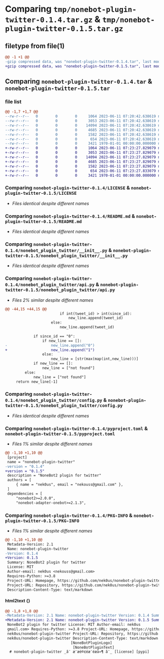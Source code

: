 # Comparing `tmp/nonebot-plugin-twitter-0.1.4.tar.gz` & `tmp/nonebot-plugin-twitter-0.1.5.tar.gz`

## filetype from file(1)

```diff
@@ -1 +1 @@
-gzip compressed data, was "nonebot-plugin-twitter-0.1.4.tar", last modified: Sun Jun 11 07:20:53 2023, max compression
+gzip compressed data, was "nonebot-plugin-twitter-0.1.5.tar", last modified: Sun Jun 11 07:23:35 2023, max compression
```

## Comparing `nonebot-plugin-twitter-0.1.4.tar` & `nonebot-plugin-twitter-0.1.5.tar`

### file list

```diff
@@ -1,7 +1,7 @@
--rw-r--r--   0        0        0     1064 2023-06-11 07:20:42.638619 nonebot-plugin-twitter-0.1.4/LICENSE
--rw-r--r--   0        0        0     3053 2023-06-11 07:20:42.638619 nonebot-plugin-twitter-0.1.4/README.md
--rw-r--r--   0        0        0    14094 2023-06-11 07:20:42.638619 nonebot-plugin-twitter-0.1.4/nonebot_plugin_twitter/__init__.py
--rw-r--r--   0        0        0     4685 2023-06-11 07:20:42.638619 nonebot-plugin-twitter-0.1.4/nonebot_plugin_twitter/api.py
--rw-r--r--   0        0        0     1582 2023-06-11 07:20:42.638619 nonebot-plugin-twitter-0.1.4/nonebot_plugin_twitter/config.py
--rw-r--r--   0        0        0      654 2023-06-11 07:20:42.638619 nonebot-plugin-twitter-0.1.4/pyproject.toml
--rw-r--r--   0        0        0     3421 1970-01-01 00:00:00.000000 nonebot-plugin-twitter-0.1.4/PKG-INFO
+-rw-r--r--   0        0        0     1064 2023-06-11 07:23:27.829079 nonebot-plugin-twitter-0.1.5/LICENSE
+-rw-r--r--   0        0        0     3053 2023-06-11 07:23:27.829079 nonebot-plugin-twitter-0.1.5/README.md
+-rw-r--r--   0        0        0    14094 2023-06-11 07:23:27.829079 nonebot-plugin-twitter-0.1.5/nonebot_plugin_twitter/__init__.py
+-rw-r--r--   0        0        0     4685 2023-06-11 07:23:27.829079 nonebot-plugin-twitter-0.1.5/nonebot_plugin_twitter/api.py
+-rw-r--r--   0        0        0     1582 2023-06-11 07:23:27.829079 nonebot-plugin-twitter-0.1.5/nonebot_plugin_twitter/config.py
+-rw-r--r--   0        0        0      654 2023-06-11 07:23:27.833079 nonebot-plugin-twitter-0.1.5/pyproject.toml
+-rw-r--r--   0        0        0     3421 1970-01-01 00:00:00.000000 nonebot-plugin-twitter-0.1.5/PKG-INFO
```

### Comparing `nonebot-plugin-twitter-0.1.4/LICENSE` & `nonebot-plugin-twitter-0.1.5/LICENSE`

 * *Files identical despite different names*

### Comparing `nonebot-plugin-twitter-0.1.4/README.md` & `nonebot-plugin-twitter-0.1.5/README.md`

 * *Files identical despite different names*

### Comparing `nonebot-plugin-twitter-0.1.4/nonebot_plugin_twitter/__init__.py` & `nonebot-plugin-twitter-0.1.5/nonebot_plugin_twitter/__init__.py`

 * *Files identical despite different names*

### Comparing `nonebot-plugin-twitter-0.1.4/nonebot_plugin_twitter/api.py` & `nonebot-plugin-twitter-0.1.5/nonebot_plugin_twitter/api.py`

 * *Files 2% similar despite different names*

```diff
@@ -44,15 +44,15 @@
                         if int(tweet_id) > int(since_id):
                             new_line.append(tweet_id)
                     else:
                         new_line.append(tweet_id)
                         
             if since_id == "0":
                 if new_line == []:
-                    new_line.append("0")
+                    new_line.append("1")
                 else:
                     new_line = [str(max(map(int,new_line)))]
             if new_line == []:
                 new_line = ["not found"]
         else:
             new_line = ["not found"]
     return new_line[-1]
```

### Comparing `nonebot-plugin-twitter-0.1.4/nonebot_plugin_twitter/config.py` & `nonebot-plugin-twitter-0.1.5/nonebot_plugin_twitter/config.py`

 * *Files identical despite different names*

### Comparing `nonebot-plugin-twitter-0.1.4/pyproject.toml` & `nonebot-plugin-twitter-0.1.5/pyproject.toml`

 * *Files 1% similar despite different names*

```diff
@@ -1,10 +1,10 @@
 [project]
 name = "nonebot-plugin-twitter"
-version = "0.1.4"
+version = "0.1.5"
 description = "NoneBot2 plugin for twitter"
 authors = [
     { name = "nek0us", email = "nekouss@gmail.com" },
 ]
 dependencies = [
     "nonebot2>=2.0.0",
     "nonebot-adapter-onebot>=2.1.3",
```

### Comparing `nonebot-plugin-twitter-0.1.4/PKG-INFO` & `nonebot-plugin-twitter-0.1.5/PKG-INFO`

 * *Files 1% similar despite different names*

```diff
@@ -1,10 +1,10 @@
 Metadata-Version: 2.1
 Name: nonebot-plugin-twitter
-Version: 0.1.4
+Version: 0.1.5
 Summary: NoneBot2 plugin for twitter
 License: MIT
 Author-email: nek0us <nekouss@gmail.com>
 Requires-Python: >=3.8
 Project-URL: Homepage, https://github.com/nek0us/nonebot-plugin-twitter
 Project-URL: Repository, https://github.com/nek0us/nonebot-plugin-twitter
 Description-Content-Type: text/markdown
```

#### html2text {}

```diff
@@ -1,8 +1,8 @@
-Metadata-Version: 2.1 Name: nonebot-plugin-twitter Version: 0.1.4 Summary:
+Metadata-Version: 2.1 Name: nonebot-plugin-twitter Version: 0.1.5 Summary:
 NoneBot2 plugin for twitter License: MIT Author-email: nek0us
 gmail.com> Requires-Python: >=3.8 Project-URL: Homepage, https://github.com/
 nek0us/nonebot-plugin-twitter Project-URL: Repository, https://github.com/
 nek0us/nonebot-plugin-twitter Description-Content-Type: text/markdown
                              [NoneBotPluginLogo]
                               [NoneBotPluginText]
  # nonebot-plugin-twitter _â¨ æ¨æè®¢éæ¨éæä»¶ â¨_ [license] [pypi]
```

